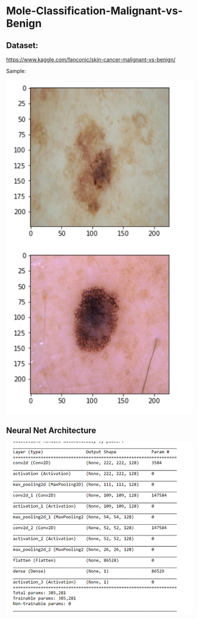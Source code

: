 # Mole-Classification-Malignant-vs-Benign

## Dataset:
https://www.kaggle.com/fanconic/skin-cancer-malignant-vs-benign/

Sample:

<img src="./sampledata.PNG">

## Neural Net Architecture
<img src="./CNNarch.PNG">
